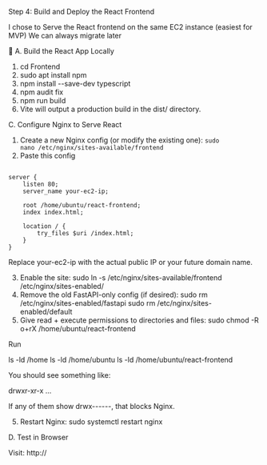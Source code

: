 Step 4: Build and Deploy the React Frontend

I chose to Serve the React frontend on the same EC2 instance (easiest for MVP)
We can always migrate later

🧱 A. Build the React App Locally

1. cd Frontend
2. sudo apt install npm
2. npm install --save-dev typescript
3. npm audit fix
4. npm run build
5. Vite will output a production build in the dist/ directory.

C. Configure Nginx to Serve React

1. Create a new Nginx config (or modify the existing one):
        <code>sudo nano /etc/nginx/sites-available/frontend</code>
2. Paste this config
<pre><code>
server {
    listen 80;
    server_name your-ec2-ip;

    root /home/ubuntu/react-frontend;
    index index.html;

    location / {
        try_files $uri /index.html;
    }
}
</code></pre>
Replace your-ec2-ip with the actual public IP or your future domain name.

3. Enable the site:
sudo ln -s /etc/nginx/sites-available/frontend /etc/nginx/sites-enabled/
4. Remove the old FastAPI-only config (if desired):
sudo rm /etc/nginx/sites-enabled/fastapi
sudo rm /etc/nginx/sites-enabled/default
5. Give read + execute permissions to directories and files:
sudo chmod -R o+rX /home/ubuntu/react-frontend

Run

ls -ld /home
ls -ld /home/ubuntu
ls -ld /home/ubuntu/react-frontend

You should see something like:

drwxr-xr-x ...

If any of them show drwx------, that blocks Nginx.

5. Restart Nginx:
sudo systemctl restart nginx

D. Test in Browser

Visit:
http://<your-ec2-ip>
    